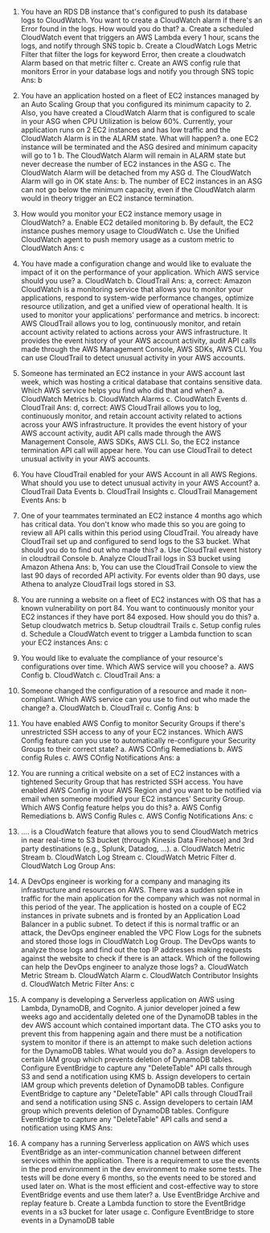 1. You have an RDS DB instance that's configured to push its database logs to CloudWatch. You want to create a CloudWatch alarm if there's an Error found in the logs. How would you do that?
a. Create a scheduled CloudWatch event that triggers an AWS Lambda every 1 hour, scans the logs, and notify through SNS topic
b. Create a CloudWatch Logs Metric Filter that filter the logs for keyword Error, then create a cloudwatch Alarm based on that metric filter
c. Create an AWS config rule that monitors Error in your database logs and notify you through SNS topic
Ans: 
b 

2. You have an application hosted on a fleet of EC2 instances managed by an Auto Scaling Group that you configured its minimum capacity to 2. Also, you have created a CloudWatch Alarm that is configured to scale in your ASG when CPU Utilization is below 60%. Currently, your application runs on 2 EC2 instances and has low traffic and the CloudWatch Alarm is in the ALARM state. What will happen?
a. one EC2 instance will be terminated and the ASG desired and minimum capacity will go to 1
b. The CloudWatch Alarm will remain in ALARM state but never decrease the number of EC2 instances in the ASG
c. The CloudWatch Alarm will be detached from my ASG
d. The CloudWatch Alarm will go in OK state
Ans: 
b. The number of EC2 instances in an ASG can not go below the minimum capacity, even if the CloudWatch alarm would in theory trigger an EC2 instance termination.

3. How would you monitor your EC2 instance memory usage in CloudWatch?
a. Enable EC2 detailed monitoring
b. By default, the EC2 instance pushes memory usage to CloudWatch
c. Use the Unified CloudWatch agent to push memory usage as a custom metric to CloudWatch
Ans:
c

4. You have made a configuration change and would like to evaluate the impact of it on the performance of your application. Which AWS service should you use?
a. CloudWatch
b. CloudTrail
Ans:
a, correct: Amazon CloudWatch is a monitoring service that allows you to monitor your applications, respond to system-wide performance changes, optimize resource utilization, and get a unified view of operational health. It is used to monitor your applications' performance and metrics.
b incorect: AWS CloudTrail allows you to log, continuously monitor, and retain account activity related to actions across your AWS infrastructure. It provides the event history of your AWS account activity, audit API calls made through the AWS Management Console, AWS SDKs, AWS CLI. You can use CloudTrail to detect unusual activity in your AWS accounts.

5. Someone has terminated an EC2 instance in your AWS account last week, which was hosting a critical database that contains sensitive data. Which AWS service helps you find who did that and when?
a. CloudWatch Metrics
b. CloudWatch Alarms
c. CloudWatch Events
d. CloudTrail
Ans:
d, correct: AWS CloudTrail allows you to log, continuously monitor, and retain account activity related to actions across your AWS infrastructure. It provides the event history of your AWS account activity, audit API calls made through the AWS Management Console, AWS SDKs, AWS CLI. So, the EC2 instance termination API call will appear here. You can use CloudTrail to detect unusual activity in your AWS accounts.

6. You have CloudTrail enabled for your AWS Account in all AWS Regions. What should you use to detect unusual activity in your AWS Account?
a. CloudTrail Data Events
b. CloudTrail Insights
c. CloudTrail Management Events
Ans:
b 

7. One of your teammates terminated an EC2 instance 4 months ago which has critical data. You don't know who made this so you are going to review all API calls within this period using CloudTrail. You already have CloudTrail set up and configured to send logs to the S3 bucket. What should you do to find out who made this?
a. Use CloudTrail event history in cloudtrail Console
b. Analyze CloudTrail logs in S3 bucket using Amazon Athena
Ans:
b, You can use the CloudTrail Console to view the last 90 days of recorded API activity. For events older than 90 days, use Athena to analyze CloudTrail logs stored in S3.

8. You are running a website on a fleet of EC2 instances with OS that has a known vulnerability on port 84. You want to continuously monitor your EC2 instances if they have port 84 exposed. How should you do this?
a. Setup cloudwatch metrics
b. Setup cloudtrail Trails
c. Setup config rules
d. Schedule a CloudWatch event to trigger a Lambda function to scan your EC2 instances
Ans:
c 

9. You would like to evaluate the compliance of your resource's configurations over time. Which AWS service will you choose?
a. AWS Config
b. CloudWatch
c. CloudTrail 
Ans:
a 

10. Someone changed the configuration of a resource and made it non-compliant. Which AWS service can you use to find out who made the change?
a. CloudWatch
b. CloudTrail
c. Config
Ans:
b 

11. You have enabled AWS Config to monitor Security Groups if there's unrestricted SSH access to any of your EC2 instances. Which AWS Config feature can you use to automatically re-configure your Security Groups to their correct state?
a. AWS COnfig Remediations
b. AWS config Rules
c. AWS COnfig Notifications
Ans:
a 

12. You are running a critical website on a set of EC2 instances with a tightened Security Group that has restricted SSH access. You have enabled AWS Config in your AWS Region and you want to be notified via email when someone modified your EC2 instances' Security Group. Which AWS Config feature helps you do this?
a. AWS Config Remediations
b. AWS Config Rules
c. AWS Config Notifications
Ans:
c 

13. .... is a CloudWatch feature that allows you to send CloudWatch metrics in near real-time to S3 bucket (through Kinesis Data Firehose) and 3rd party destinations (e.g., Splunk, Datadog, …).
a. CloudWatch Metric Stream
b. CloudWatch Log Stream
c. CloudWatch Metric Filter
d. CloudWatch Log Group
Ans:

14. A DevOps engineer is working for a company and managing its infrastructure and resources on AWS. There was a sudden spike in traffic for the main application for the company which was not normal in this period of the year. The application is hosted on a couple of EC2 instances in private subnets and is fronted by an Application Load Balancer in a public subnet. To detect if this is normal traffic or an attack, the DevOps engineer enabled the VPC Flow Logs for the subnets and stored those logs in CloudWatch Log Group. The DevOps wants to analyze those logs and find out the top IP addresses making requests against the website to check if there is an attack. Which of the following can help the DevOps engineer to analyze those logs?
a. CloudWatch Metric Stream
b. CloudWatch Alarm
c. CloudWatch Contributor Insights
d. CloudWatch Metric Filter
Ans:
c 

15. A company is developing a Serverless application on AWS using Lambda, DynamoDB, and Cognito. A junior developer joined a few weeks ago and accidentally deleted one of the DynamoDB tables in the dev AWS account which contained important data. The CTO asks you to prevent this from happening again and there must be a notification system to monitor if there is an attempt to make such deletion actions for the DynamoDB tables. What would you do?
a. Assign developers to certain IAM group which prevents deletion of DynamoDB tables. Configure EventBridge to capture any "DeleteTable" API calls through S3 and send a notification using KMS
b. Assign developers to certain IAM group which prevents deletion of DynamoDB tables.
Configure EventBridge to capture any "DeleteTable" API calls through CloudTrail and send a notification using SNS
c. Assign developers to certain IAM group which prevents deletion of DynamoDB tables.
Configure EventBridge to capture any "DeleteTable" API calls and send a notification using KMS
Ans:

16. A company has a running Serverless application on AWS which uses EventBridge as an inter-communication channel between different services within the application. There is a requirement to use the events in the prod environment in the dev environment to make some tests. The tests will be done every 6 months, so the events need to be stored and used later on. What is the most efficient and cost-effective way to store EventBridge events and use them later?
a. Use EventBridge Archive and replay feature
b. Create a Lambda function to store the EventBridge events in a s3 bucket for later usage
c. Configure EventBridge to store events in a DynamoDB table


 


